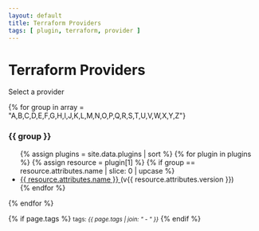 ```yaml
---
layout: default
title: Terraform Providers
tags: [ plugin, terraform, provider ]
---
```

# Terraform Providers

<p>Select a provider</p>

{% for group in array = "A,B,C,D,E,F,G,H,I,J,K,L,M,N,O,P,Q,R,S,T,U,V,W,X,Y,Z"}
<h3>{{ group }}</h3>
<ul>
{% assign plugins = site.data.plugins | sort %}
{% for plugin in plugins %}
{% assign resource = plugin[1] %}
{% if group == resource.attributes.name | slice: 0 | upcase %}
  <li>
    <a href="/{{ resource.attributes.name }}/{{ resource.attributes.name }}.html">
      {{ resource.attributes.name }} 
    </a> (v{{ resource.attributes.version }})
  </li>
{% endfor %}
</ul>
{% endfor %}

{% if page.tags %}
  <small>tags: <em>{{ page.tags | join: "</em> - <em>" }}</em></small>
{% endif %}
